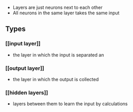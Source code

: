 
- Layers are just neurons next to each other 
- All neurons in the same layer takes the same input 
## Types
### [[input layer]] 
- the layer in which the input is separated an
### [[output layer]] 
- the layer in which the output is collected 
### [[hidden layers]] 
- layers between them to learn the input by calculations
